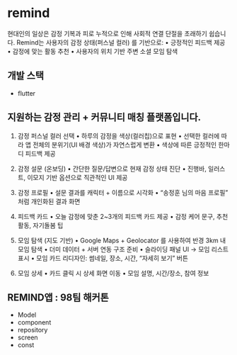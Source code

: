 # remind
현대인의 일상은 감정 기복과 피로 누적으로 인해 사회적 연결 단절을 초래하기 쉽습니다.
Remind는 사용자의 감정 상태(퍼스널 컬러) 를 기반으로:
	•	긍정적인 피드백 제공
	•	감정에 맞는 활동 추천
	•	사용자의 위치 기반 주변 소셜 모임 탐색

 ## 개발 스택
 - flutter

지원하는 감정 관리 + 커뮤니티 매칭 플랫폼입니다.
--- 
1. 감정 퍼스널 컬러 선택
	•	하루의 감정을 색상(컬러칩)으로 표현
	•	선택한 컬러에 따라 앱 전체의 분위기(UI 배경 색상)가 자연스럽게 변환
	•	색상에 따른 긍정적인 한마디 피드백 제공

2. 감정 설문 (온보딩)
	•	간단한 질문/답변으로 현재 감정 상태 진단
	•	진행바, 일러스트, 이모지 기반 옵션으로 직관적인 UI 제공

3. 감정 프로필
	•	설문 결과를 캐릭터 + 이름으로 시각화
	•	“송정훈 님의 마음 프로필” 처럼 개인화된 결과 화면

4. 피드백 카드
	•	오늘 감정에 맞춘 2~3개의 피드백 카드 제공
	•	감정 케어 문구, 추천 활동, 자기돌봄 팁

5. 모임 탐색 (지도 기반)
	•	Google Maps + Geolocator 를 사용하여 반경 3km 내 모임 탐색
	•	더미 데이터 + 서버 연동 구조 준비
	•	슬라이딩 패널 UI → 모임 리스트 표시
	•	모임 카드 리디자인: 썸네일, 장소, 시간, “자세히 보기” 버튼

6. 모임 상세
	•	카드 클릭 시 상세 화면 이동
	•	모임 설명, 시간/장소, 참여 정보

## REMIND앱 : 98팀 해커톤 
- Model
- component
- repository
- screen
- const
